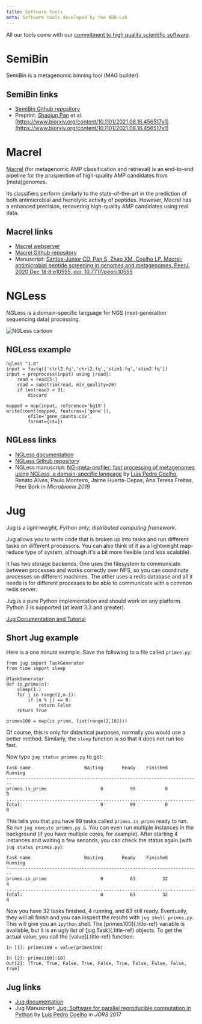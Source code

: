 ```yaml
---
title: Software tools
meta: Software tools developed by the BDB-Lab
---
```



All our tools come with our [commitment to high quality scientific
software](/software/commitments).

# SemiBin

SemiBin is a metagenomic binning tool (MAG builder).

## SemiBin links

- [SemiBin Github repository](https://github.com/BigDataBiology/SemiBin)
- Preprint: [Shaojun Pan](/person/Shaojun_Pan) et al. [https://www.biorxiv.org/content/10.1101/2021.08.16.456517v1](https://www.biorxiv.org/content/10.1101/2021.08.16.456517v1)

# Macrel

[Macrel](/software/macrel/) (for metagenomic AMP classification and retrieval)
is an end-to-end pipeline for the prospection of high-quality AMP candidates
from (meta)genomes.

Its classifiers perform similarly to the state-of-the-art in the prediction of
both antimicrobial and hemolytic activity of peptides.  However, Macrel has a
enhanced precision, recovering high-quality AMP candidates using real data.

## Macrel links
- [Macrel webserver](/software/macrel/)
- [Macrel Github repository](https://github.com/BigDataBiology/macrel)
- Manuscript: [Santos-Júnior CD, Pan S, Zhao XM, Coelho LP. Macrel: antimicrobial peptide screening in genomes and metagenomes. PeerJ. 2020 Dec 18;8:e10555. doi: 10.7717/peerj.10555](https://doi.org/10.7717/peerj.10555)


# NGLess

NGLess is a domain-specific language for NGS (next-generation sequencing
data) processing.

![NGLess cartoon](/images/NGLess-cartoon.svg)

## NGLess example

    ngless "1.0"
    input = fastq(['ctrl2.fq','ctrl2.fq','stim1.fq','stim2.fq'])
    input = preprocess(input) using |read|:
        read = read[5:]
        read = substrim(read, min_quality=26)
        if len(read) < 31:
            discard

    mapped = map(input, reference='hg19')
    write(count(mapped, features=['gene']),
            ofile='gene_counts.csv',
            format={csv})


## NGLess links
- [NGLess documentation](https://ngless.embl.de)
- [NGLess Github repository](https://github.com/ngless-toolkit/ngless)
- NGLess manuscript: [NG-meta-profiler: fast processing of metagenomes using NGLess, a domain-specific language](https://doi.org/10.1186/s40168-019-0684-8) by [Luis Pedro Coelho](/person/luis_pedro_coelho), Renato Alves, Paulo Monteiro, Jaime Huerta-Cepas, Ana Teresa Freitas, Peer Bork in _Microbiome 2019_

# Jug

Jug is a *light-weight, Python only, distributed computing framework.*

Jug allows you to write code that is broken up into tasks and run
different tasks on different processors. You can also think of it as a
lightweight map-reduce type of system, although it\'s a bit more
flexible (and less scalable).

It has two storage backends: One uses the filesystem to communicate
between processes and works correctly over NFS, so you can coordinate
processes on different machines. The other uses a redis database and all
it needs is for different processes to be able to communicate with a
common redis server.

Jug is a pure Python implementation and should work on any platform.
Python 3 is supported (at least 3.3 and greater).

[Jug Documentation and Tutorial](https://jug.rtfd.org)

## Short Jug example

Here is a one minute example. Save the following to a file called
`primes.py`:

    from jug import TaskGenerator
    from time import sleep

    @TaskGenerator
    def is_prime(n):
        sleep(1.)
        for j in range(2,n-1):
            if (n % j) == 0:
                return False
        return True

    primes100 = map(is_prime, list(range(2,101)))

Of course, this is only for didactical purposes, normally you would use
a better method. Similarly, the `sleep` function is so that it does not
run too fast.

Now type `jug status primes.py` to get:

    Task name                    Waiting       Ready    Finished     Running
    ------------------------------------------------------------------------
    primes.is_prime                    0          99           0           0
    ........................................................................
    Total:                             0          99           0           0

This tells you that you have 99 tasks called `primes.is_prime` ready to
run. So run `jug execute primes.py &`. You can even run multiple
instances in the background (if you have multiple cores, for example).
After starting 4 instances and waiting a few seconds, you can check the
status again (with `jug status primes.py`):

    Task name                    Waiting       Ready    Finished     Running
    ------------------------------------------------------------------------
    primes.is_prime                    0          63          32           4
    ........................................................................
    Total:                             0          63          32           4

Now you have 32 tasks finished, 4 running, and 63 still ready.
Eventually, they will all finish and you can inspect the results with
`jug shell primes.py`. This will give you an `ipython` shell. The
[primes100]{.title-ref} variable is available, but it is an ugly list of
[jug.Task]{.title-ref} objects. To get the actual value, you call the
[value]{.title-ref} function:

    In [1]: primes100 = value(primes100)

    In [2]: primes100[:10]
    Out[2]: [True, True, False, True, False, True, False, False, False, True]

## Jug links

- [Jug documentation](https://jug.readthedocs.io)
- Jug Manuscript: [Jug: Software for parallel reproducible computation in Python](https://doi.org/10.5334/jors.161) by [Luis Pedro Coelho](/person/luis_pedro_coelho) in _JORS_ 2017

